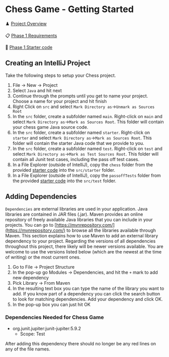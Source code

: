 # Chess Game - Getting Started

♟️ [Project Overview](../chess.md)

📋 [Phase 1 Requirements](chess-game.md)

📁 [Phase 1 Starter code](starter-code)

## Creating an IntelliJ Project

Take the following steps to setup your Chess project.

1. File -> New -> Project
2. Select `Java` and hit next
3. Continue through the prompts until you get to name your project. Choose a name for your project and hit finish
4. Right Click on `src` and select `Mark Directory as`->`Unmark as Sources Root`
5. In the `src` folder, create a subfolder named `main`. Right-click on `main` and select `Mark Directory as`->`Mark as Sources Root`. This folder will contain your chess game Java source code.
6. In the `src` folder, create a subfolder named `starter`. Right-click on `starter` and select `Mark Directory as`->`Mark as Sources Root`. This folder will contain the starter Java code that we provide to you.
7. In the `src` folder, create a subfolder named `test`. Right-click on `test` and select `Mark Directory as`->`Mark as Test Sources Root`. This folder will contain all Junit test cases, including the pass off test cases.
8. In a File Explorer (outside of IntelliJ), copy the `chess` folder from the provided [starter code](starter-code) into the `src/starter` folder.
9. In a File Explorer (outside of IntelliJ), copy the `passoffTests` folder from the provided [starter code](starter-code) into the `src/test` folder.

## Adding Dependencies

`Dependencies` are external libraries are used in your application. Java libraries are contained in JAR files (.jar). Maven provides an online repository of freely available Java libraries that you can include in your projects. You can go to [https://mvnrepository.com/](https://mvnrepository.com/) to browse all the libraries available through Maven. This section explains how to use Maven to add an external library dependency to your project. Regarding the versions of all dependencies throughout this project, there likely will be newer versions available. You are welcome to use the versions listed below (which are the newest at the time of writing) or the most current ones.

1. Go to File -> Project Structure
2. In the pop-up go Modules -> Dependencies, and hit the `+` mark to add new dependency
3. Pick Library -> From Maven
4. In the resulting text box you can type the name of the library you want to add. If you know part of a dependency you can click the search button to look for matching dependencies. Add your dependency and click OK.
5. In the pop-up box you can just hit OK

### Dependencies Needed for Chess Game

- org.junit.jupiter:junit-jupiter:5.9.2
  - Scope: Test

After adding this dependency there should no longer be any red lines on any of the file names.
